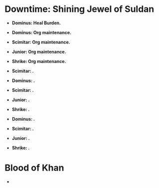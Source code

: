 # Downtime: Shining Jewel of Suldan

- **Dominus: Heal Burden.** 

- **Dominus: Org maintenance.** 

- **Scimitar: Org maintenance.** 

- **Junior: Org maintenance.** 

- **Shrike: Org maintenance.** 

- **Scimitar: .** 

- **Dominus: .** 

- **Scimitar: .** 

- **Junior: .** 

- **Shrike: .** 

- **Dominus: .** 

- **Scimitar: .** 

- **Junior: .** 

- **Shrike: .** 

# Blood of Khan
- 